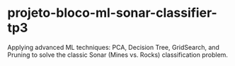 # projeto-bloco-ml-sonar-classifier-tp3
Applying advanced ML techniques: PCA, Decision Tree, GridSearch, and Pruning to solve the classic Sonar (Mines vs. Rocks) classification problem.
